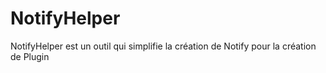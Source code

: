 # NotifyHelper
NotifyHelper est un outil qui simplifie la création de Notify pour la création de Plugin
